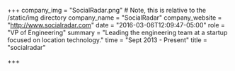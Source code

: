 +++
company_img = "SocialRadar.png" # Note, this is relative to the /static/img directory
company_name = "SocialRadar"
company_website = "http://www.socialradar.com"
date = "2016-03-06T12:09:47-05:00"
role = "VP of Engineering"
summary = "Leading the engineering team at a startup focused on location technology."
time = "Sept 2013 - Present"
title = "socialradar"

+++

